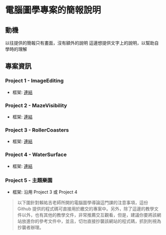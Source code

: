 # 電腦圖學專案的簡報說明

## 動機

以往提供的簡報只有畫面，沒有額外的說明
這邊想提供文字上的說明，以幫助自學時的理解

## 專案資訊

### Project 1 - ImageEditing

* 框架: [連結](https://github.com/NTUST-LaiLab/ImageEditing)

### Project 2 - MazeVisibility

* 框架: [連結](https://github.com/NTUST-LaiLab/MazeVisibility)

### Project 3 - RollerCoasters

* 框架: [連結](https://github.com/NTUST-LaiLab/RollerCoasters)

### Project 4 - WaterSurface

* 框架: [連結](https://github.com/NTUST-LaiLab/WaterSurface)

### Project 5 - 主題樂園

* 框架: 沿用 Project 3 或 Project 4

> 以下圍針對賴祐吉老師所開的電腦圖學導論這門課的注意事項，這份 Github 提供的程式碼可直接用於繳交的專案中。另外，除了這邊的教學文件以外，也有其他的教學文件，非常推薦交互觀看，但是，建議你要將該網站放進你的參考文件中，並且，切勿直接抄襲該網站的程式碼，抓到則視為抄襲者辦理。
